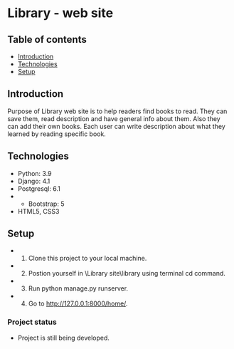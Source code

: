 # Library - web site
## Table of contents
* [Introduction](#introduction)
* [Technologies](#technologies)
* [Setup](#setup)

## Introduction
Purpose of Library web site is to help readers find books to read. They can save them, read description and have general info about them. 
Also they can add their own books. Each user can write description about what they learned by reading specific book.

## Technologies
* Python: 3.9
* Django: 4.1
* Postgresql: 6.1
* * Bootstrap: 5
* HTML5, CSS3

## Setup
* 1. Clone this project to your local machine.
* 2. Postion yourself in \Library site\library using terminal cd command.
* 3. Run python manage.py runserver.
* 4. Go to http://127.0.0.1:8000/home/.

### Project status
* Project is still being developed.
